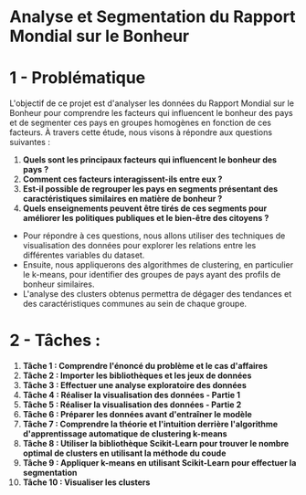 # Analyse et Segmentation du Rapport Mondial sur le Bonheur

#  1 - Problématique

L'objectif de ce projet est d'analyser les données du Rapport Mondial sur le Bonheur pour comprendre les facteurs qui influencent le bonheur des pays et de segmenter ces pays en groupes homogènes en fonction de ces facteurs. À travers cette étude, nous visons à répondre aux questions suivantes :

1. **Quels sont les principaux facteurs qui influencent le bonheur des pays ?**
2. **Comment ces facteurs interagissent-ils entre eux ?**
3. **Est-il possible de regrouper les pays en segments présentant des caractéristiques similaires en matière de bonheur ?**
4. **Quels enseignements peuvent être tirés de ces segments pour améliorer les politiques publiques et le bien-être des citoyens ?**

- Pour répondre à ces questions, nous allons utiliser des techniques de visualisation des données pour explorer les relations entre les différentes variables du dataset. 
- Ensuite, nous appliquerons des algorithmes de clustering, en particulier le k-means, pour identifier des groupes de pays ayant des profils de bonheur similaires. 
- L'analyse des clusters obtenus permettra de dégager des tendances et des caractéristiques communes au sein de chaque groupe.

# 2 - Tâches :

1. **Tâche 1 : Comprendre l'énoncé du problème et le cas d'affaires**
2. **Tâche 2 : Importer les bibliothèques et les jeux de données**
3. **Tâche 3 : Effectuer une analyse exploratoire des données**
4. **Tâche 4 : Réaliser la visualisation des données - Partie 1**
5. **Tâche 5 : Réaliser la visualisation des données - Partie 2**
6. **Tâche 6 : Préparer les données avant d'entraîner le modèle**
7. **Tâche 7 : Comprendre la théorie et l'intuition derrière l'algorithme d'apprentissage automatique de clustering k-means**
8. **Tâche 8 : Utiliser la bibliothèque Scikit-Learn pour trouver le nombre optimal de clusters en utilisant la méthode du coude**
9. **Tâche 9 : Appliquer k-means en utilisant Scikit-Learn pour effectuer la segmentation**
10. **Tâche 10 : Visualiser les clusters**
